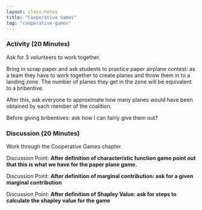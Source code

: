 ```yaml
---
layout: class-notes
title: "Cooperative Games"
tag: "cooperative-games"
---
```


### Activity (20 Minutes)

Ask for 3 volunteers to work together.

Bring in scrap paper and ask students to practice paper airplane contest: as a
team they have to work together to create planes and throw them in to a landing
zone. The number of planes they get in the zone will be equivalent to a
bribentive.

After this, ask everyone to approximate how many planes would have been obtained
by each member of the coalition.

Before giving bribentives: ask how I can fairly give them out?

### Discussion (20 Minutes)

Work through the Cooperative Games chapter.

Discussion Point: **After definition of characteristic function game point out
that this is what we have for the paper plane game.**

Discussion Point: **After definition of marginal contribution: ask for a given
marginal contribution**

Discussion Point: **After definition of Shapley Value: ask for steps to
calculate the shapley value for the game**
